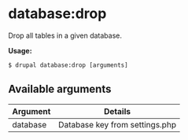 # database:drop
Drop all tables in a given database.

**Usage:**
```
$ drupal database:drop [arguments]
```

## Available arguments
Argument | Details
---------|-------------
database | Database key from settings.php
